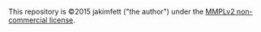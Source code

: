 This repository is ©2015 jakimfett ("the author") under the [MMPLv2 non-commercial license](https://github.com/jakimfett/MMPLv2).
